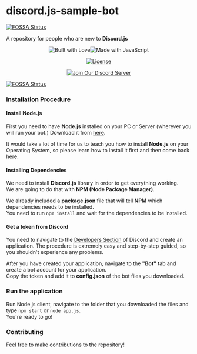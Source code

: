 # discord.js-sample-bot
[![FOSSA Status](https://app.fossa.io/api/projects/git%2Bgithub.com%2FNeotiDev%2Fdiscord.js-sample-bot.svg?type=shield)](https://app.fossa.io/projects/git%2Bgithub.com%2FNeotiDev%2Fdiscord.js-sample-bot?ref=badge_shield)

A repository for people who are new to **Discord.js**


<div align="center">

  <p>
<img src="https://forthebadge.com/images/badges/built-with-love.svg" alt="Built with Love"><!--
--><img src="https://forthebadge.com/images/badges/made-with-javascript.svg" alt="Made with JavaScript">
  </p>

<p>
  <a href="https://github.com/NeotiDev/discord.js-sample-bot/blob/master/LICENSE"><img src="https://img.shields.io/github/license/NeotiDev/discord.js-sample-bot.svg?style=for-the-badge" alt="License"></a>
  </p>
  
  <p>
    <p>
    <a href="https://discord.gg/NqMA6xC"><img src="https://discordapp.com/api/guilds/478157155279699971/widget.png?style=banner2" alt="Join Our Discord Server"/></a>
  </p>
  </div>



[![FOSSA Status](https://app.fossa.io/api/projects/git%2Bgithub.com%2FNeotiDev%2Fdiscord.js-sample-bot.svg?type=large)](https://app.fossa.io/projects/git%2Bgithub.com%2FNeotiDev%2Fdiscord.js-sample-bot?ref=badge_large)

### Installation Procedure
#### Install Node.js
First you need to have **Node.js** installed on your PC or Server (wherever you will run your bot.) Download it from [here](https://nodejs.org/en/).  

It would take a lot of time for us to teach you how to install **Node.js** on your Operating System, so please learn how to install it first and then come back here.

#### Installing Dependencies
We need to install **Discord.js** library in order to get everything working.  
We are going to do that with **NPM (Node Package Manager)**.  

We already included a **package.json** file that will tell **NPM** which dependencies needs to be installed.  
You need to run ```npm install``` and wait for the dependencies to be installed.

#### Get a token from Discord
You need to navigate to the [Developers Section](https://discordapp.com/developers) of Discord and create an application. The procedure is extremely easy and step-by-step guided, so you shouldn't experience any problems.  

After you have created your application, navigate to the **"Bot"** tab and create a bot account for your application.  
Copy the token and add it to **config.json** of the bot files you downloaded.

### Run the application
Run Node.js client, navigate to the folder that you downloaded the files and type `npm start` or `node app.js`.  
You're ready to go!  

### Contributing
Feel free to make contributions to the repository!
